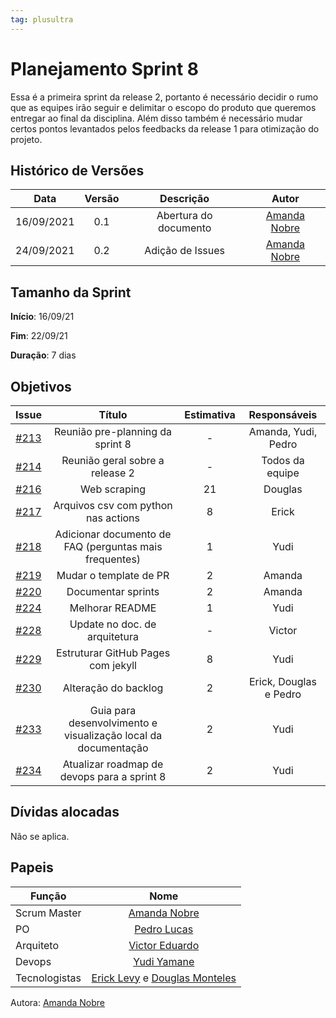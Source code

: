 ```yaml
---
tag: plusultra
---
```

# Planejamento Sprint 8

Essa é a primeira sprint da release 2, portanto é necessário decidir o rumo que as equipes irão seguir e delimitar o escopo do produto que queremos entregar ao final da disciplina. Além disso também é necessário mudar certos pontos levantados pelos feedbacks da release 1 para otimização do projeto.

## Histórico de Versões

| Data       | Versão | Descrição                      | Autor             |
| :--------: | :----: | :----------:                   | :---------------: |
| 16/09/2021 |  0.1   | Abertura do documento | [Amanda Nobre](https://github.com/AmandaNbr)|
| 24/09/2021 |  0.2   | Adição de Issues | [Amanda Nobre](https://github.com/AmandaNbr)|

## Tamanho da Sprint

**Início**: 16/09/21

**Fim**: 22/09/21

**Duração**: 7 dias

## Objetivos

| Issue |            Título            |      Estimativa     |        Responsáveis         | 
|:-----:|:----------------------------:|:-------------------:|:---------------------------:|
| [#213](https://github.com/fga-eps-mds/2021-1-Bot/issues/213) | Reunião pre-planning da sprint 8 | - | Amanda, Yudi, Pedro |
| [#214](https://github.com/fga-eps-mds/2021-1-Bot/issues/214) | Reunião geral sobre a release 2 | - | Todos da equipe |
| [#216](https://github.com/fga-eps-mds/2021-1-Bot/issues/216) | Web scraping | 21 | Douglas |
| [#217](https://github.com/fga-eps-mds/2021-1-Bot/issues/217) | Arquivos csv com python nas actions | 8 | Erick |
| [#218](https://github.com/fga-eps-mds/2021-1-Bot/issues/218) | Adicionar documento de FAQ (perguntas mais frequentes) | 1 | Yudi |
| [#219](https://github.com/fga-eps-mds/2021-1-Bot/issues/219) | Mudar o template de PR | 2 | Amanda |
| [#220](https://github.com/fga-eps-mds/2021-1-Bot/issues/220) | Documentar sprints | 2 | Amanda |
| [#224](https://github.com/fga-eps-mds/2021-1-Bot/issues/224) | Melhorar README | 1 | Yudi |
| [#228](https://github.com/fga-eps-mds/2021-1-Bot/issues/228) | Update no doc. de arquitetura | - | Victor |
| [#229](https://github.com/fga-eps-mds/2021-1-Bot/issues/229) | Estruturar GitHub Pages com jekyll | 8 | Yudi |
| [#230](https://github.com/fga-eps-mds/2021-1-Bot/issues/230) | Alteração do backlog | 2 | Erick, Douglas e Pedro |
| [#233](https://github.com/fga-eps-mds/2021-1-Bot/issues/233) | Guia para desenvolvimento e visualização local da documentação | 2 | Yudi |
| [#234](https://github.com/fga-eps-mds/2021-1-Bot/issues/234) | Atualizar roadmap de devops para a sprint 8 | 2 | Yudi |

## Dívidas alocadas

Não se aplica.

## Papeis

|      Função      |            Nome            |
|------------------|:--------------------------:|
| Scrum Master | [Amanda Nobre](https://github.com/AmandaNbr) |
| PO | [Pedro Lucas](https://github.com/PedroLSF) |
| Arquiteto | [Victor Eduardo](https://github.com/victorear05) |
| Devops | [Yudi Yamane](https://github.com/yudi-azvd) |
| Tecnologistas | [Erick Levy](https://github.com/Ericklevy) e [Douglas Monteles](https://github.com/DouglasMonteles) |

Autora: [Amanda Nobre](https://github.com/AmandaNbr)
